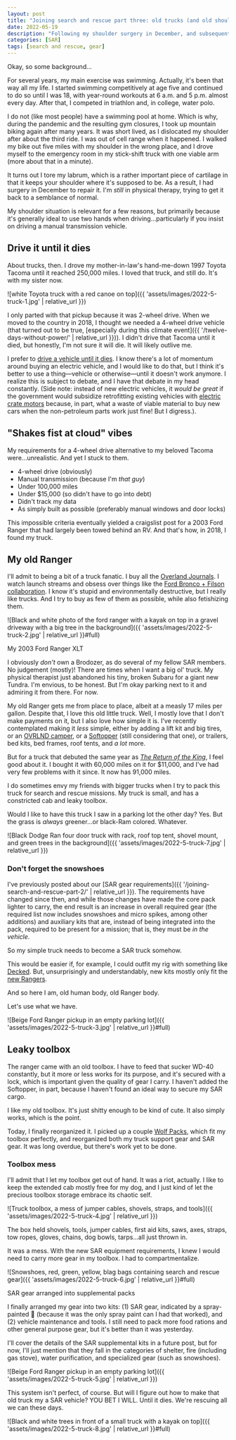 ```yaml
---
layout: post
title: "Joining search and rescue part three: old trucks (and old shoulders)"
date: 2022-05-19
description: "Following my shoulder surgery in December, and subsequent physical therapy, I'm preparing to return to search and rescue by equipping my old truck."
categories: [SAR]
tags: [search and rescue, gear]
---
```


Okay, so some background...

For several years, my main exercise was swimming. Actually, it's been that way all my life. I started swimming competitively at age five and continued to do so until I was 18, with year-round workouts at 6 a.m. and 5 p.m. almost every day. After that, I competed in triathlon and, in college, water polo.

I do not (like most people) have a swimming pool at home. Which is why, during the pandemic and the resulting gym closures, I took up mountain biking again after many years. It was short lived, as I dislocated my shoulder after about the third ride. I was out of cell range when it happened. I walked my bike out five miles with my shoulder in the wrong place, and I drove myself to the emergency room in my stick-shift truck with one viable arm (more about that in a minute). 

It turns out I tore my labrum, which is a rather important piece of cartilage in that it keeps your shoulder where it's supposed to be. As a result, I had surgery in December to repair it. I'm _still_ in physical therapy, trying to get it back to a semblance of normal.

My shoulder situation is relevant for a few reasons, but primarily because it's generally ideal to use two hands when driving...particularly if you insist on driving a manual transmission vehicle.

## Drive it until it dies

About trucks, then. I drove my mother-in-law's hand-me-down 1997 Toyota Tacoma until it reached 250,000 miles. I loved that truck, and still do. It's with my sister now.

![white Toyota truck with a red canoe on top]({{ 'assets/images/2022-5-truck-1.jpg' | relative_url }})

I only parted with that pickup because it was 2-wheel drive. When we moved to the country in 2018, I thought we needed a 4-wheel drive vehicle (that turned out to be true, [especially during this climate event]({{ '/twelve-days-without-power/' | relative_url }})). I didn't drive that Tacoma until it died, but honestly, I'm not sure it will die. It will likely outlive me.

I prefer to [drive a vehicle until it dies](https://dirtbagdiaries.com/crash-and-burn/). I know there's a lot of momentum around buying an electric vehicle, and I would like to do that, but I think it's better to use a thing—vehicle or otherwise—until it doesn't work anymore. I realize this is subject to debate, and I have that debate in my head constantly. (Side note: instead of new electric vehicles, it _would be great_ if the government would subsidize retrofitting existing vehicles with [electric crate motors](https://www.theverge.com/2022/5/3/23053536/ford-tesla-f100-mustang-gt-right-to-repair) because, in part, what a waste of viable material to buy new cars when the non-petroleum parts work just fine! But I digress.).

## "Shakes fist at cloud" vibes

My requirements for a 4-wheel drive alternative to my beloved Tacoma were...unrealistic. And yet I stuck to them.

- 4-wheel drive (obviously)
- Manual transmission (because I'm _that guy_)
- Under 100,000 miles
- Under $15,000 (so didn't have to go into debt)
- Didn't track my data
- As simply built as possible (preferably manual windows and door locks)

This impossible criteria eventually yielded a craigslist post for a 2003 Ford Ranger that had largely been towed behind an RV. And that's how, in 2018, I found my truck.

## My old Ranger

I'll admit to being a bit of a truck fanatic. I buy all the [Overland Journals](https://overlandjournal.com/). I watch launch streams and obsess over things like the [Ford Bronco + Filson collaboration](https://www.filson.com/blog/field-notes/ford-bronco-x-filson-wildland-fire-rig/). I know it's stupid and environmentally destructive, but I really like trucks. And I try to buy as few of them as possible, while also fetishizing them.

![Black and white photo of the ford ranger with a kayak on top in a gravel driveway with a big tree in the background]({{ 'assets/images/2022-5-truck-2.jpg' | relative_url }}#full)
<figcaption>My 2003 Ford Ranger XLT</figcaption>

I obviously _don't_ own a Brodozer, as do several of my fellow SAR members. No judgement (mostly)! There are times when I want a big ol' truck. My physical therapist just abandoned his tiny, broken Subaru for a giant new Tundra. I'm envious,  to be honest. But I'm okay parking next to it and admiring it from there. For now.

My old Ranger gets me from place to place, albeit at a measly 17 miles per gallon. Despite that, I love this old little truck. Well, I mostly love that I don't make payments on it, but I also love how simple it is. I've recently contemplated making it _less_ simple, either by adding a lift kit and big tires, or an [OVRLND camper](https://campovrlnd.com/), or a [Softopper](https://softopper.com/) (still considering that one), or trailers, bed kits, bed frames, roof tents, and _a lot_ more.

But for a truck that debuted the same year as [_The Return of the King_](https://en.wikipedia.org/wiki/The_Lord_of_the_Rings:_The_Return_of_the_King), I feel good about it. I bought it with 60,000 miles on it for $11,000, and I've had very few problems with it since. It now has 91,000 miles.

I do sometimes envy my friends with bigger trucks when I try to pack this truck for search and rescue missions. My truck is small, and has a constricted cab and leaky toolbox.

Would I like to have this truck I saw in a parking lot the other day? Yes. But the grass is _always_ greener...or black-Ram  colored. Whatever.

![Black Dodge Ran four door truck with rack, roof top tent, shovel mount, and green trees in the background]({{ 'assets/images/2022-5-truck-7.jpg' | relative_url }})

### Don't forget the snowshoes

I've previously posted about our [SAR gear requirements]({{ '/joining-search-and-rescue-part-2/' | relative_url }}). The requirements have changed since then, and while those changes have made the core pack lighter to carry, the end result is an increase in overall required gear (the required list now includes snowshoes and micro spikes, among other additions) and auxiliary kits that are, instead of being integrated into the pack, required to be present for a mission; that is, they must be _in the vehicle_.

So my simple truck needs to become a SAR truck somehow.

This would be easier if, for example, I could outfit my rig with something like [Decked](https://decked.com/products/decked-drawers). But, unsurprisingly and understandably, new kits mostly only fit the [new Rangers](https://www.ford.com/trucks/ranger/).

And so here I am, old human body, old Ranger body.

Let's use what we have.

![Beige Ford Ranger pickup in an empty parking lot]({{ 'assets/images/2022-5-truck-3.jpg' | relative_url }}#full)

## Leaky toolbox

The ranger came with an old toolbox. I have to feed that sucker WD-40 constantly, but it more or less works for its purpose, and it's secured with a lock, which is important given the quality of gear I carry. I haven't added the Softopper, in part, because I haven't found an ideal way to secure my SAR cargo.

I like my old toolbox. It's just shitty enough to be kind of cute. It also simply works, which is the point.

Today, I finally reorganized it. I picked up a couple [Wolf Packs](https://www.frontrunneroutfitters.com/en/us/front-runner-wolf-pack.html), which fit my toolbox perfectly, and reorganized both my truck support gear and SAR gear. It was long overdue, but there's work yet to be done.

### Toolbox mess

I'll admit that I let my toolbox get out of hand. It was a riot, actually. I like to keep the extended cab mostly free for my dog, and I just kind of let the precious toolbox storage embrace its chaotic self.

![Truck toolbox, a mess of jumper cables, shovels, straps, and tools]({{ 'assets/images/2022-5-truck-4.jpg' | relative_url }})

The box held shovels, tools, jumper cables, first aid kits, saws, axes, straps, tow ropes, gloves, chains, dog bowls, tarps...all just thrown in.

It was a mess. With the new SAR equipment requirements, I knew I would need to carry more gear in my toolbox. I had to compartmentalize.

![Snowshoes, red, green, yellow, blag bags containing search and rescue gear]({{ 'assets/images/2022-5-truck-6.jpg' | relative_url }}#full)
<figcaption>SAR gear arranged into supplemental packs</figcaption>

I finally arranged my gear into two kits: (1) SAR gear, indicated by a spray-painted 🔵 (because it was the only spray paint can I had that worked), and (2) vehicle maintenance and tools. I still need to pack more food rations and other general purpose gear, but it's better than it was yesterday. 

I'll cover the details of the SAR supplemental kits in a future post, but for now, I'll just mention that they fall in the categories of shelter, fire (including gas stove), water purification, and specialized gear (such as snowshoes).

![Beige Ford Ranger pickup in an empty parking lot]({{ 'assets/images/2022-5-truck-5.jpg' | relative_url }})

This system isn't perfect, of course. But will I figure out how to make that old truck my a SAR vehicle? YOU BET I WILL. Until it dies. We're rescuing all we can these days.

![Black and white trees in front of a small truck with a kayak on top]({{ 'assets/images/2022-5-truck-8.jpg' | relative_url }}#full)